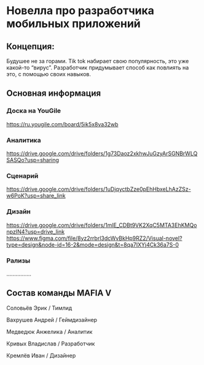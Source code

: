 # Новелла про разработчика мобильных приложений

## Концепция:
Будушее не за горами. Tik tok набирает свою популярность, это уже какой-то “вирус”. Разработчик придумывает способ как повлиять на это, с помощью своих навыков.

## Основная информация

### Доска на YouGile 
https://ru.yougile.com/board/5ik5x8va32wb

### Аналитика 
https://drive.google.com/drive/folders/1g73Daoz2xkhwJuGzyArSGNBrWLQSASQo?usp=sharing

### Сценарий 
https://drive.google.com/drive/folders/1uDjqyctbZze0pEhHbxeLhAzZSz-w6PoK?usp=share_link

### Дизайн
https://drive.google.com/drive/folders/1mlE_CDBt9VK2XqC5MTA3EhKMQonpzIN4?usp=drive_link
https://www.figma.com/file/8yz2rrbrl3dcWvBkHp9RZ2/Visual-novel?type=design&node-id=16-2&mode=design&t=8qa7IXYj4Ck36a7S-0

### Рализы 
................

## Состав команды MAFIA V
Соловьёв Эрик / Тимлид

Вахрушев Андрей / Геймдизайнер

Медведюк Анжелика / Аналитик

Кривых Владислав / Разработчик

Кремлёв Иван / Дизайнер


